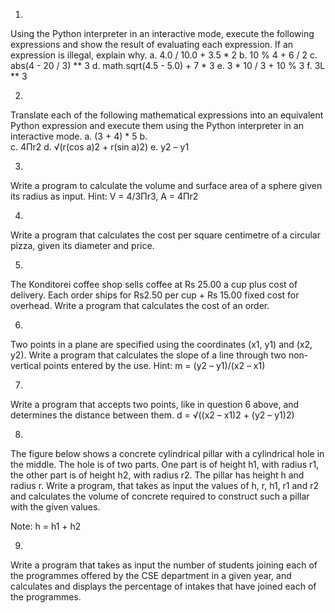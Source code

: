 1. 
Using the Python interpreter in an interactive mode, execute the following expressions and show the result of evaluating each expression. If an expression is illegal, explain why.
a. 4.0 / 10.0 + 3.5 * 2
b. 10 % 4 + 6 / 2
c. abs(4 - 20 / 3) ** 3
d. math.sqrt(4.5 - 5.0) + 7 * 3
e. 3 * 10 / 3 + 10 % 3
f. 3L ** 3


2. 
Translate each of the following mathematical expressions into an equivalent Python expression
and execute them using the Python interpreter in an interactive mode.
a.	(3 + 4) * 5
b.	 
c. 4Πr2
d. √(r(cos a)2 + r(sin a)2)
e. y2 – y1


3. 
Write a program to calculate the volume and surface area of a sphere given its radius as input. Hint: V = 4/3Πr3, A = 4Πr2


4. 
Write a program that calculates the cost per square centimetre of a circular pizza, given its diameter and price.


5. 
The Konditorei coffee shop sells coffee at  Rs 25.00 a cup plus cost of delivery. Each order ships for Rs2.50 per cup + Rs 15.00 fixed cost for overhead. Write a program that calculates the cost of an order.


6. 
Two points in a plane are specified using the coordinates (x1, y1) and (x2, y2). Write a program that calculates the slope of a line through two non-vertical points entered by the use.
Hint: m = (y2 – y1)/(x2 – x1)


7. 
Write a program that accepts two points, like in question 6 above, and determines the distance
between them. d = √((x2 – x1)2 + (y2 – y1)2)


8. 
The figure below shows a concrete cylindrical pillar with a cylindrical hole in the middle. The hole is of two parts. One part is of height h1, with radius r1, the other part is of height h2, with radius r2. The pillar has height h and radius r. Write a program, that takes as input the values of h, r, h1, r1 and  r2 and calculates the volume of concrete required to construct such a pillar with the given values. 

Note: h = h1 + h2


9. 
Write a program that takes as input the number of students joining each of the programmes offered by the CSE department in a given year, and calculates and displays the percentage of intakes that have joined each of the programmes.
